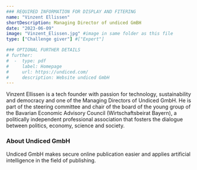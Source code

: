 ```yaml
---
### REQUIRED INFORMATION FOR DISPLAY AND FITERING
name: "Vinzent Ellissen"
shortDescription: Managing Director of undiced GmBH
date: "2023-06-09"
image: "Vinzent_Elissen.jpg" #image in same folder as this file
type: ["Challenge giver"] #["Expert"]

### OPTIONAL FURTHER DETAILS
# further:
#  -  type: pdf
#     label: Homepage
#     url: https://undiced.com/
#     description: Website undiced GmbH
---
```


Vinzent Ellissen is a tech founder with passion for technology, sustainability and democracy and one of the Managing Directors of Undiced GmbH.
He is part of the steering committee and chair of the board of the young group of the Bavarian Economic Advisory Council (Wirtschaftsbeirat Bayern), a politically independent professional association that fosters the dialogue between politics, economy, science and society. 

### About Undiced GmbH

Undiced GmbH makes secure online publication easier and applies artificial intelligence in the field of publishing.